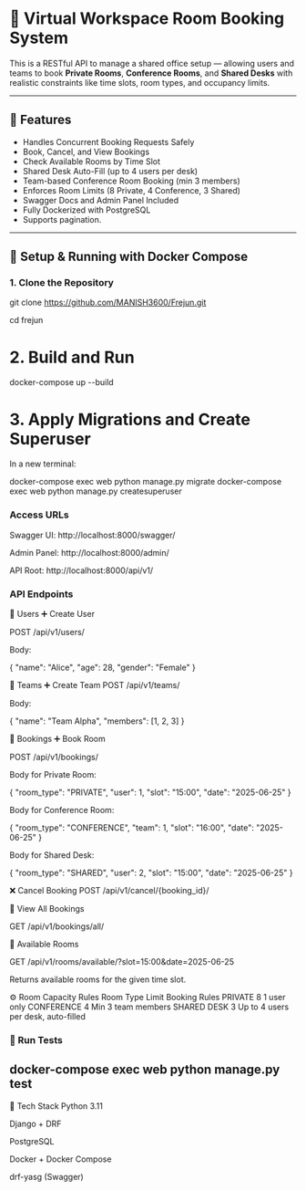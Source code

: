 # 🏢 Virtual Workspace Room Booking System

This is a RESTful API to manage a shared office setup — allowing users and teams to book **Private Rooms**, **Conference Rooms**, and **Shared Desks** with realistic constraints like time slots, room types, and occupancy limits.

---

## 🚀 Features
- Handles Concurrent Booking Requests Safely
- Book, Cancel, and View Bookings
- Check Available Rooms by Time Slot
- Shared Desk Auto-Fill (up to 4 users per desk)
- Team-based Conference Room Booking (min 3 members)
- Enforces Room Limits (8 Private, 4 Conference, 3 Shared)
- Swagger Docs and Admin Panel Included
- Fully Dockerized with PostgreSQL
- Supports pagination.


---



## 🐳 Setup & Running with Docker Compose

### 1. Clone the Repository

git clone https://github.com/MANISH3600/Frejun.git

 cd frejun

# 2. Build and Run
 docker-compose up --build


# 3. Apply Migrations and Create Superuser
In a new terminal:

 docker-compose exec web python manage.py migrate
 docker-compose exec web python manage.py createsuperuser


### Access URLs
Swagger UI: http://localhost:8000/swagger/

Admin Panel: http://localhost:8000/admin/

API Root: http://localhost:8000/api/v1/





### API Endpoints
📌 Users
➕ Create User

POST /api/v1/users/

Body:

{
  "name": "Alice",
  "age": 28,
  "gender": "Female"
}

👥 Teams
➕ Create Team
POST /api/v1/teams/

Body:

{
  "name": "Team Alpha",
  "members": [1, 2, 3]
}


📅 Bookings
➕ Book Room

POST /api/v1/bookings/

Body for Private Room:


{
  "room_type": "PRIVATE",
  "user": 1,
  "slot": "15:00",
  "date": "2025-06-25"
}

Body for Conference Room:

{
  "room_type": "CONFERENCE",
  "team": 1,
  "slot": "16:00",
  "date": "2025-06-25"
}

Body for Shared Desk:

{
  "room_type": "SHARED",
  "user": 2,
  "slot": "15:00",
  "date": "2025-06-25"
}


❌ Cancel Booking
POST /api/v1/cancel/{booking_id}/

📖 View All Bookings

GET /api/v1/bookings/all/




🏢 Available Rooms

GET /api/v1/rooms/available/?slot=15:00&date=2025-06-25

Returns available rooms for the given time slot.



⚙️ Room Capacity Rules
Room Type	Limit	Booking Rules
PRIVATE	8	1 user only
CONFERENCE	4	Min 3 team members
SHARED DESK	3	Up to 4 users per desk, auto-filled




### 🧪 Run Tests
## docker-compose exec web python manage.py test


📌 Tech Stack
Python 3.11

Django + DRF

PostgreSQL

Docker + Docker Compose

drf-yasg (Swagger)



